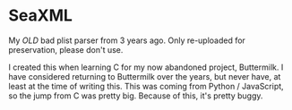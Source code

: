 # SeaXML

My *OLD* bad plist parser from 3 years ago. Only re-uploaded for preservation, please don't use.

I created this when learning C for my now abandoned project, Buttermilk. I have considered returning to Buttermilk over the years, but never have, at least at the time of writing this.
This was coming from Python / JavaScript, so the jump from C was pretty big. Because of this, it's pretty buggy.
